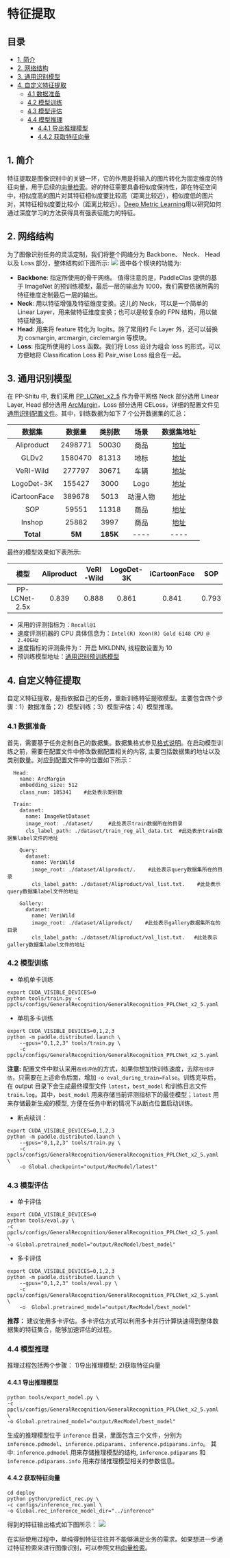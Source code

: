# 特征提取

## 目录

- [1. 简介](#1)
- [2. 网络结构](#2)
- [3. 通用识别模型](#3)
- [4. 自定义特征提取](#4)
  - [4.1 数据准备](#4.1)
  - [4.2 模型训练](#4.2)
  - [4.3 模型评估](#4.3)
  - [4.4 模型推理](#4.4)
    - [4.4.1 导出推理模型](#4.4.1)
    - [4.4.2 获取特征向量](#4.4.2)

<a name="1"></a>

## 1. 简介

特征提取是图像识别中的关键一环，它的作用是将输入的图片转化为固定维度的特征向量，用于后续的[向量检索](./vector_search.md)。好的特征需要具备相似度保持性，即在特征空间中，相似度高的图片对其特征相似度要比较高（距离比较近），相似度低的图片对，其特征相似度要比较小（距离比较远）。[Deep Metric Learning](../algorithm_introduction/metric_learning.md)用以研究如何通过深度学习的方法获得具有强表征能力的特征。

<a name="2"></a>

## 2. 网络结构
为了图像识别任务的灵活定制，我们将整个网络分为 Backbone、 Neck、 Head 以及 Loss 部分，整体结构如下图所示:
![](../../images/feature_extraction_framework.png)
图中各个模块的功能为:

- **Backbone**: 指定所使用的骨干网络。 值得注意的是，PaddleClas 提供的基于 ImageNet 的预训练模型，最后一层的输出为 1000，我们需要依据所需的特征维度定制最后一层的输出。
- **Neck**: 用以特征增强及特征维度变换。这儿的 Neck，可以是一个简单的 Linear Layer，用来做特征维度变换；也可以是较复杂的 FPN 结构，用以做特征增强。
- **Head**: 用来将 feature 转化为 logits。除了常用的 Fc Layer 外，还可以替换为 cosmargin, arcmargin, circlemargin 等模块。
- **Loss**: 指定所使用的 Loss 函数。我们将 Loss 设计为组合 loss 的形式，可以方便地将 Classification Loss 和 Pair_wise Loss 组合在一起。

<a name="3"></a>

## 3. 通用识别模型

在 PP-Shitu 中, 我们采用 [PP_LCNet_x2_5](../models/PP-LCNet.md) 作为骨干网络 Neck 部分选用 Linear Layer, Head 部分选用 [ArcMargin](../../../ppcls/arch/gears/arcmargin.py)，Loss 部分选用 CELoss，详细的配置文件见[通用识别配置文件](../../../ppcls/configs/GeneralRecognition/GeneralRecognition_PPLCNet_x2_5.yaml)。其中，训练数据为如下 7 个公开数据集的汇总：

| 数据集       | 数据量   | 类别数   | 场景  | 数据集地址 |
| :------------:  | :-------------: | :-------: | :-------: | :--------: |
| Aliproduct | 2498771 | 50030 | 商品 | [地址](https://retailvisionworkshop.github.io/recognition_challenge_2020/) |
| GLDv2 | 1580470 | 81313  | 地标 | [地址](https://github.com/cvdfoundation/google-landmark) |
| VeRI-Wild | 277797 | 30671 | 车辆 | [地址](https://github.com/PKU-IMRE/VERI-Wild)|
| LogoDet-3K | 155427 | 3000 | Logo | [地址](https://github.com/Wangjing1551/LogoDet-3K-Dataset) |
| iCartoonFace | 389678 | 5013  | 动漫人物 | [地址](http://challenge.ai.iqiyi.com/detail?raceId=5def69ace9fcf68aef76a75d) |
| SOP | 59551 | 11318  | 商品 | [地址](https://cvgl.stanford.edu/projects/lifted_struct/) |
| Inshop | 25882 | 3997  | 商品 | [地址](http://mmlab.ie.cuhk.edu.hk/projects/DeepFashion.html) |
| **Total** | **5M** | **185K**  | ---- | ---- |

最终的模型效果如下表所示:

| 模型       | Aliproduct  | VeRI-Wild  |  LogoDet-3K |  iCartoonFace | SOP | Inshop | Latency(ms) |
| :----------:  | :---------: | :-------: | :-------: | :--------: | :--------: | :--------: | :--------: |
PP-LCNet-2.5x | 0.839 | 0.888 | 0.861 | 0.841 | 0.793 | 0.892 | 5.0 

* 采用的评测指标为：`Recall@1`
* 速度评测机器的 CPU 具体信息为：`Intel(R) Xeon(R) Gold 6148 CPU @ 2.40GHz`
* 速度指标的评测条件为： 开启 MKLDNN, 线程数设置为 10
* 预训练模型地址：[通用识别预训练模型](https://paddle-imagenet-models-name.bj.bcebos.com/dygraph/rec/models/pretrain/general_PPLCNet_x2_5_pretrained_v1.0.pdparams)

<a name="4"></a>

## 4. 自定义特征提取

自定义特征提取，是指依据自己的任务，重新训练特征提取模型。主要包含四个步骤：1）数据准备；2）模型训练；3）模型评估；4）模型推理。

<a name="4.1"></a>

### 4.1 数据准备

首先，需要基于任务定制自己的数据集。数据集格式参见[格式说明](https://github.com/PaddlePaddle/PaddleClas/blob/develop/docs/zh_CN/data_preparation/recognition_dataset.md#%E6%95%B0%E6%8D%AE%E9%9B%86%E6%A0%BC%E5%BC%8F%E8%AF%B4%E6%98%8E)。在启动模型训练之前，需要在配置文件中修改数据配置相关的内容, 主要包括数据集的地址以及类别数量。对应到配置文件中的位置如下所示：
```
  Head:
    name: ArcMargin
    embedding_size: 512
    class_num: 185341    #此处表示类别数
```
```
  Train:
    dataset:
      name: ImageNetDataset
      image_root: ./dataset/     #此处表示train数据所在的目录
      cls_label_path: ./dataset/train_reg_all_data.txt  #此处表示train数据集label文件的地址
```
```
    Query:
      dataset:
        name: VeriWild
        image_root: ./dataset/Aliproduct/.    #此处表示query数据集所在的目录
        cls_label_path: ./dataset/Aliproduct/val_list.txt.    #此处表示query数据集label文件的地址
```
```
    Gallery:
      dataset:
        name: VeriWild
        image_root: ./dataset/Aliproduct/    #此处表示gallery数据集所在的目录
        cls_label_path: ./dataset/Aliproduct/val_list.txt.   #此处表示gallery数据集label文件的地址
```

<a name="4.2"></a>

### 4.2 模型训练

- 单机单卡训练
```shell
export CUDA_VISIBLE_DEVICES=0
python tools/train.py -c ppcls/configs/GeneralRecognition/GeneralRecognition_PPLCNet_x2_5.yaml
```
- 单机多卡训练
```shell
export CUDA_VISIBLE_DEVICES=0,1,2,3
python -m paddle.distributed.launch \
    --gpus="0,1,2,3" tools/train.py \
    -c ppcls/configs/GeneralRecognition/GeneralRecognition_PPLCNet_x2_5.yaml
```
**注意:**
配置文件中默认采用`在线评估`的方式，如果你想加快训练速度，去除`在线评估`，只需要在上述命令后面，增加 `-o eval_during_train=False`。训练完毕后，在 output 目录下会生成最终模型文件 `latest`，`best_model` 和训练日志文件 `train.log`。其中，`best_model` 用来存储当前评测指标下的最佳模型；`latest` 用来存储最新生成的模型, 方便在任务中断的情况下从断点位置启动训练。

- 断点续训：
```shell
export CUDA_VISIBLE_DEVICES=0,1,2,3
python -m paddle.distributed.launch \
    --gpus="0,1,2,3" tools/train.py \
    -c ppcls/configs/GeneralRecognition/GeneralRecognition_PPLCNet_x2_5.yaml \
    -o Global.checkpoint="output/RecModel/latest"
```

<a name="4.3"></a>

### 4.3 模型评估

- 单卡评估
```shell
export CUDA_VISIBLE_DEVICES=0
python tools/eval.py \
-c ppcls/configs/GeneralRecognition/GeneralRecognition_PPLCNet_x2_5.yaml \
-o Global.pretrained_model="output/RecModel/best_model"
```

- 多卡评估
```shell
export CUDA_VISIBLE_DEVICES=0,1,2,3
python -m paddle.distributed.launch \
    --gpus="0,1,2,3" tools/eval.py \
    -c  ppcls/configs/GeneralRecognition/GeneralRecognition_PPLCNet_x2_5.yaml \
    -o  Global.pretrained_model="output/RecModel/best_model"
```
**推荐：** 建议使用多卡评估。多卡评估方式可以利用多卡并行计算快速得到整体数据集的特征集合，能够加速评估的过程。

<a name="4.4"></a>

### 4.4 模型推理

推理过程包括两个步骤： 1)导出推理模型; 2)获取特征向量

<a name="4.4.1"></a>

#### 4.4.1 导出推理模型

```
python tools/export_model.py \
-c ppcls/configs/GeneralRecognition/GeneralRecognition_PPLCNet_x2_5.yaml \
-o Global.pretrained_model="output/RecModel/best_model"
```
生成的推理模型位于 `inference` 目录，里面包含三个文件，分别为 `inference.pdmodel`、`inference.pdiparams`、`inference.pdiparams.info`。
其中: `inference.pdmodel` 用来存储推理模型的结构, `inference.pdiparams` 和 `inference.pdiparams.info` 用来存储推理模型相关的参数信息。

<a name="4.4.2"></a>

#### 4.4.2 获取特征向量

```
cd deploy
python python/predict_rec.py \
-c configs/inference_rec.yaml \
-o Global.rec_inference_model_dir="../inference"
```
得到的特征输出格式如下图所示：
![](../../images/feature_extraction_output.png)

在实际使用过程中，单纯得到特征往往并不能够满足业务的需求。如果想进一步通过特征检索来进行图像识别，可以参照文档[向量检索](./vector_search.md)。
